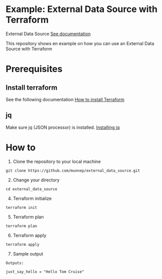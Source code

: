 # Example: External Data Source with Terraform

External Data Source [See documentation](https://registry.terraform.io/providers/hashicorp/external/latest/docs/data-sources/data_source) 

This repository shows en example on how you can use an External Data Source with Terraform

# Prerequisites

## Install terraform  
See the following documentation [How to install Terraform](https://learn.hashicorp.com/tutorials/terraform/install-cli)

## jq
Make sure jq (JSON processor) is installed. [Installing jq](https://stedolan.github.io/jq/)

# How to

1. Clone the repository to your local machine
```
git clone https://github.com/munnep/external_data_source.git
```
2. Change your directory
```
cd external_data_source
```
4. Terraform initialize
```
terraform init
```
5. Terraform plan
```
terraform plan
```
6. Terraform apply
```
terraform apply
```
7. Sample output
```
Outputs:

just_say_hello = "Hello Tom Cruise"
```